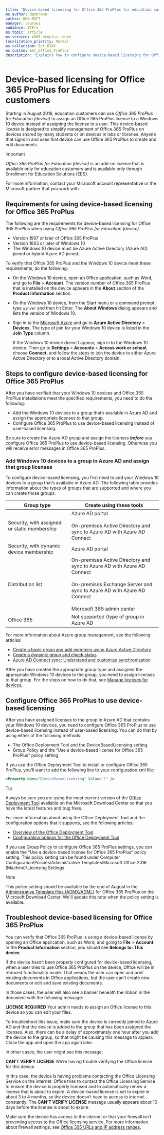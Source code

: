 ```yaml
---
title: "Device-based licensing for Office 365 ProPlus for education customers"
ms.author: danbrown
author: DHB-MSFT
manager: laurawi
audience: ITPro
ms.topic: article
ms.service: o365-proplus-itpro
localization_priority: Normal
ms.collection: Ent_O365
ms.custom: Ent_Office_ProPlus
description: "Explains how to configure device-based licensing for Office 365 ProPlus for Education customers."
---
```


# Device-based licensing for Office 365 ProPlus for Education customers

Starting in August 2019, education customers can use *Office 365 ProPlus for Education (device)* to assign an Office 365 ProPlus license to a Windows 10 device instead of assigning the license to a user. This device-based license is designed to simplify management of Office 365 ProPlus on devices shared by many students or on devices in labs or libraries. Anyone that signs in and uses that device can use Office 365 ProPlus to create and edit documents.

> [!IMPORTANT]
> *Office 365 ProPlus for Education (device)* is an add-on license that is available only for education customers and is available only through Enrollment for Education Solutions (EES).
>
> For more information, contact your Microsoft account representative or the Microsoft partner that you work with.

## Requirements for using device-based licensing for Office 365 ProPlus

The following are the requirements for device-based licensing for Office 365 ProPlus when using *Office 365 ProPlus for Education (device)*.

- Version 1907 or later of Office 365 ProPlus
- Version 1803 or later of Windows 10
- The Windows 10 device must be Azure Active Directory (Azure AD) joined or hybrid Azure AD joined.

To verify that Office 365 ProPlus and the Windows 10 device meet these requirements, do the following:

- On the Windows 10 device, open an Office application, such as Word, and go to **File** > **Account**. The version number of Office 365 ProPlus that is installed on the device appears in the **About** section of the **Product Information** section.
- On the Windows 10 device, from the Start menu or a command prompt, type `winver` and then hit Enter. The **About Windows** dialog appears and lists the version of Windows 10.
- Sign in to the [Microsoft Azure](https://portal.azure.com/) and go to **Azure Active Directory** > **Devices**. The type of join for your Windows 10 device is listed in the **Join Type** column. 

  If the Windows 10 device doesn’t appear, sign in to the Windows 10 device. Then go to **Settings** > **Accounts** > **Access work or school**, choose **Connect**, and follow the steps to join the device to either Azure Active Directory or to a local Active Directory domain.

## Steps to configure device-based licensing for Office 365 ProPlus

After you have verified that your Windows 10 devices and Office 365 ProPlus installations meet the specified requirements, you need to do the following:
- Add the Windows 10 devices to a group that’s available in Azure AD and assign the appropriate licenses to that group.
- Configure Office 365 ProPlus to use device-based licensing instead of user-based licensing.

Be sure to create the Azure AD group and assign the licenses ***before*** you configure Office 365 ProPlus to use device-based licensing. Otherwise you will receive error messages in Office 365 ProPlus.

### Add Windows 10 devices to a group in Azure AD and assign that group licenses

To configure device-based licensing, you first need to add your Windows 10 devices to a group that’s available in Azure AD. The following table provides information about the types of groups that are supported and where you can create those groups.


|**Group type**  |**Create using these tools**  |
|---------|---------|
|Security, with assigned or static membership| Azure AD portal <br/> <br/>On-premises Active Directory and sync to Azure AD with Azure AD Connect        |
|Security, with dynamic device membership |Azure AD portal |
|Distribution list| On-premises Active Directory and sync to Azure AD with Azure AD Connect <br/><br/>On-premises Exchange Server and sync to Azure AD with Azure AD Connect<br/><br/> Microsoft 365 admin center      |
|Office 365 | Not supported   (type of group in Azure AD |



For more information about Azure group management, see the following articles:
- [Create a basic group and add members using Azure Active Directory](https://docs.microsoft.com/azure/active-directory/fundamentals/active-directory-groups-create-azure-portal)
- [Create a dynamic group and check status](https://docs.microsoft.com/azure/active-directory/users-groups-roles/groups-create-rule)
- [Azure AD Connect sync: Understand and customize synchronization](https://docs.microsoft.com/azure/active-directory/hybrid/how-to-connect-sync-whatis)

After you have created the appropriate group type and assigned the appropriate Windows 10 devices to the group, you need to assign licenses to that group. For the steps on how to do that, see [Manage licenses for devices](https://go.microsoft.com/fwlink/p/?LinkID=2100336).

## Configure Office 365 ProPlus to use device-based licensing

After you have assigned licenses to the group in Azure AD that contains your Windows 10 devices, you need to configure Office 365 ProPlus to use device-based licensing instead of user-based licensing. You can do that by using either of the following methods:
 - The Office Deployment Tool and the DeviceBasedLicensing setting.
- Group Policy and the “Use a device-based license for Office 365 ProPlus” policy setting

If you use the Office Deployment Tool to install or configure Office 365 ProPlus, you’ll want to add the following line to your configuration.xml file:

```xml
<Property Name="DeviceBasedLicensing" Value="1" />
```

> [!TIP]
> Always be sure you are using the most current version of the [Office Deployment Tool](https://www.microsoft.com/download/details.aspx?id=49117) available on the Microsoft Download Center so that you have the latest features and bug fixes.

For more information about using the Office Deployment Tool and the configuration options that it supports, see the following articles:
- [Overview of the Office Deployment Tool](overview-of-the-office-2016-deployment-tool.md)
- [Configuration options for the Office Deployment Tool](configuration-options-for-the-office-2016-deployment-tool.md)

If you use Group Policy to configure Office 365 ProPlus settings, you can enable the “Use a device-based license for Office 365 ProPlus” policy setting. This policy setting can be found under Computer Configuration\Policies\Administrative Templates\Microsoft Office 2016 (Machine)\Licensing Settings.

> [!NOTE]
> This policy setting should be available by the end of August in the [Administrative Template files (ADMX/ADML)](https://www.microsoft.com/download/details.aspx?id=49030) for Office 365 ProPlus on the Microsoft Download Center. We'll update this note when the policy setting is available.

## Troubleshoot device-based licensing for Office 365 ProPlus

You can verify that Office 365 ProPlus is using a device-based license by opening an Office application, such as Word, and going to **File** > **Account**. In the **Product Information** section, you should see **Belongs to: This device**.

If the device hasn’t been properly configured for device-based licensing, when a user tries to use Office 365 ProPlus on the device, Office will be in reduced functionality mode. That means the user can open and print existing documents in Office applications, but the user can’t create new documents or edit and save existing documents.

In those cases, the user will also see a banner beneath the ribbon in the document with the following message:

   **LICENSE REQUIRED** Your admin needs to assign an Office license to this device so you can edit your files.

To troubleshoot this issue, make sure the device is correctly joined to Azure AD and that the device is added to the group that has been assigned the licenses. Also, there can be a delay of approximately one hour after you add the device to the group, so that might be causing this message to appear. Close the app and open the app again later.

In other cases, the user might see this message:

**CAN’T VERIFY LICENSE** We’re having trouble verifying the Office license for this device.

In this case, the device is having problems contacting the Office Licensing Service on the internet. Office tries to contact the Office Licensing Service to ensure the device is properly licensed and to automatically renew a license that is about to expire. A device-based license is set to expire in about 3 to 4 months, so the device doesn’t have to access to internet constantly. The **CAN’T VERIFY LICENSE** message usually appears about 10 days before the license is about to expire.

Make sure the device has access to the internet or that your firewall isn’t preventing access to the Office licensing service. For more information about firewall settings, see [Office 365 URLs and IP address ranges](https://docs.microsoft.com/office365/enterprise/urls-and-ip-address-ranges).  
